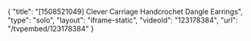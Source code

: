 {
    "title": "[1508521049] Clever Carriage Handcrochet Dangle Earrings",
    "type": "solo",
    "layout": "iframe-static",
    "videoId": "123178384",
    "url": "\/tvpembed\/123178384"
}